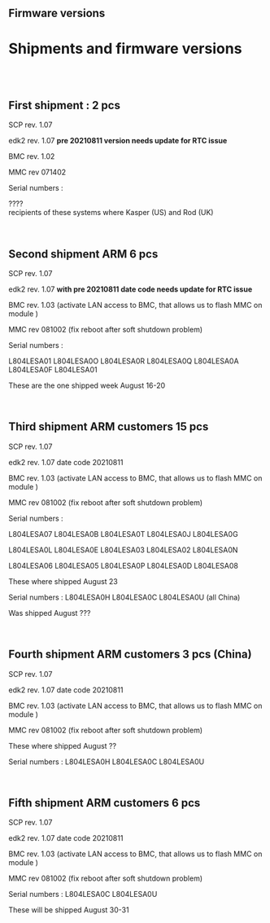 ## Firmware versions



# Shipments and firmware versions

<br>

<br>

## First shipment  : 2 pcs

SCP			rev. 1.07		

edk2		  rev. 1.07    **pre 20210811 version needs update for RTC issue**

BMC		  rev. 1.02

MMC         rev 071402

Serial numbers :  

????  
recipients of these systems where Kasper (US) and  Rod (UK)

<br>



## Second shipment ARM   6 pcs

SCP			rev. 1.07		

edk2		  rev. 1.07	      **with pre 20210811 date code needs update for RTC issue**

BMC		  rev. 1.03   	   (activate LAN access to BMC, that allows us to flash MMC on module )

MMC         rev 081002 	(fix reboot after soft shutdown problem)

Serial numbers :

L804LESA01     L804LESA0O    L804LESA0R    L804LESA0Q
L804LESA0A     L804LESA0F     L804LESA01

These are the one shipped week August 16-20

<br>



## Third shipment ARM customers 15 pcs

SCP			rev. 1.07		

edk2		  rev. 1.07 		date code 20210811

BMC		  rev. 1.03   	   (activate LAN access to BMC, that allows us to flash MMC on module )

MMC         rev 081002 	(fix reboot after soft shutdown problem)

Serial numbers :    

L804LESA07     L804LESA0B     L804LESA0T     L804LESA0J      L804LESA0G

L804LESA0L     L804LESA0E     L804LESA03     L804LESA02     L804LESA0N

L804LESA06     L804LESA05     L804LESA0P     L804LESA0D    L804LESA08

These where shipped August 23

Serial numbers :    L804LESA0H     L804LESA0C    L804LESA0U  (all China)

Was shipped August ???

<br>

## Fourth shipment ARM customers 3 pcs (China)

SCP			rev. 1.07		

edk2		  rev. 1.07 		date code 20210811

BMC		  rev. 1.03   	   (activate LAN access to BMC, that allows us to flash MMC on module )

MMC         rev 081002 	(fix reboot after soft shutdown problem)

These where shipped August ??

Serial numbers :    L804LESA0H     L804LESA0C    L804LESA0U 

<br>



## Fifth shipment ARM customers  6  pcs

SCP			rev. 1.07		

edk2		  rev. 1.07 		date code 20210811

BMC		  rev. 1.03   	   (activate LAN access to BMC, that allows us to flash MMC on module )

MMC         rev 081002 	(fix reboot after soft shutdown problem)

Serial numbers :  L804LESA0C	L804LESA0U

These will be shipped August 30-31










